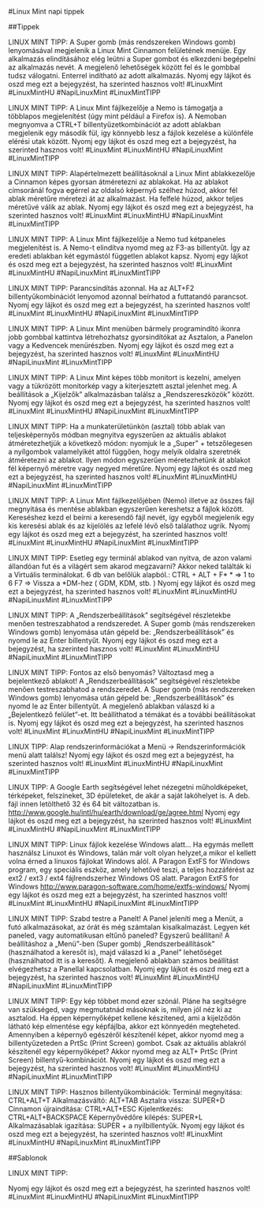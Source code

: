 #Linux Mint napi tippek

##Tippek

LINUX MINT TIPP:
A Super gomb (más rendszereken Windows gomb) lenyomásával megjelenik a Linux Mint Cinnamon felületének menüje. Egy alkalmazás elindításához elég leütni a Super gombot és elkezdeni begépelni az alkalmazás nevét. A megjelenő lehetőségek között fel és le gombbal tudsz válogatni. Enterrel indítható az adott alkalmazás.
Nyomj egy lájkot és oszd meg ezt a bejegyzést, ha szerinted hasznos volt!
#LinuxMint #LinuxMintHU #NapiLinuxMint #LinuxMintTIPP


LINUX MINT TIPP:
A Linux Mint fájlkezelője a Nemo is támogatja a többlapos megjelenítést (úgy mint például a Firefox is). A Nemoban megnyomva a CTRL+T billentyűzetkombinációt az adott ablakban megjelenik egy második fül, így könnyebb lesz a fájlok kezelése a különféle elérési utak között.
Nyomj egy lájkot és oszd meg ezt a bejegyzést, ha szerinted hasznos volt!
#LinuxMint #LinuxMintHU #NapiLinuxMint #LinuxMintTIPP


LINUX MINT TIPP:
Alapértelmezett beállításoknál a Linux Mint ablakkezelője a Cinnamon képes gyorsan átméretezni az ablakokat. Ha az ablakot címsoránál fogva egérrel az oldalsó képernyő szélhez húzod, akkor fél ablak méretűre méretezi át az alkalmazást. Ha felfelé húzod, akkor teljes méretűvé válik az ablak.
Nyomj egy lájkot és oszd meg ezt a bejegyzést, ha szerinted hasznos volt!
 #LinuxMint #LinuxMintHU #NapiLinuxMint #LinuxMintTIPP


LINUX MINT TIPP:
A Linux Mint fájlkezelője a Nemo tud kétpaneles megjelenítést is. A Nemo-t elindítva nyomd meg az F3-as billentyűt. Így az eredeti ablakban két egymástól független ablakot kapsz.
Nyomj egy lájkot és oszd meg ezt a bejegyzést, ha szerinted hasznos volt!
 #LinuxMint #LinuxMintHU #NapiLinuxMint #LinuxMintTIPP


LINUX MINT TIPP:
Parancsindítás azonnal. Ha az ALT+F2 billentyűkombinációt lenyomod azonnal beírhatod a futtatandó parancsot.
Nyomj egy lájkot és oszd meg ezt a bejegyzést, ha szerinted hasznos volt!
 #LinuxMint #LinuxMintHU #NapiLinuxMint #LinuxMintTIPP


LINUX MINT TIPP:
A Linux Mint menüben bármely programindító ikonra jobb gombbal kattintva létrehozhatsz gyorsindítókat az Asztalon, a Panelon vagy a Kedvencek menürészben.
Nyomj egy lájkot és oszd meg ezt a bejegyzést, ha szerinted hasznos volt!
 #LinuxMint #LinuxMintHU #NapiLinuxMint #LinuxMintTIPP


LINUX MINT TIPP:
A Linux Mint képes több monitort is kezelni, amelyen vagy a tükrözött monitorkép vagy a kiterjesztett asztal jelenhet meg. A beállítások a „Kijelzők” alkalmazásban találsz a „Rendszereszközök” között.
Nyomj egy lájkot és oszd meg ezt a bejegyzést, ha szerinted hasznos volt!
 #LinuxMint #LinuxMintHU #NapiLinuxMint #LinuxMintTIPP


LINUX MINT TIPP:
Ha a munkaterületünkön (asztal) több ablak van teljesképernyős módban megnyitva egyszerűen az aktuális ablakot átméretezhetjük a következő módon: nyomjuk le a „Super” + tetszőlegesen a nyílgombok valamelyikét attól függően, hogy melyik oldalra szeretnék átméretezni az ablakot. Ilyen módon egyszerűen méretezhetünk át ablakot fél képernyő méretre vagy negyed méretűre.
Nyomj egy lájkot és oszd meg ezt a bejegyzést, ha szerinted hasznos volt!
 #LinuxMint #LinuxMintHU #NapiLinuxMint #LinuxMintTIPP


LINUX MINT TIPP:
A Linux Mint fájlkezelőjében (Nemo) illetve az összes fájl megnyitása és mentése ablakban egyszerűen kereshetsz a fájlok között. Kereséshez kezd el beírni a keresendő fájl nevét, így egyből megjelenik egy kis keresési ablak és az kijelölés az lefelé lévő első találathoz ugrik.
Nyomj egy lájkot és oszd meg ezt a bejegyzést, ha szerinted hasznos volt!
 #LinuxMint #LinuxMintHU #NapiLinuxMint #LinuxMintTIPP


LINUX MINT TIPP:
Esetleg egy terminál ablakod van nyitva, de azon valami állandóan fut és a világért sem akarod megzavarni? Akkor neked találták ki a Virtuális terminálokat. 6 db van belőlük alapból.: CTRL + ALT + F* * => 1 to 6 F7 => Vissza a *DM-hez ( GDM, KDM, stb. )
Nyomj egy lájkot és oszd meg ezt a bejegyzést, ha szerinted hasznos volt!
 #LinuxMint #LinuxMintHU #NapiLinuxMint #LinuxMintTIPP


LINUX MINT TIPP:
A „Rendszerbeállítások” segítségével részletekbe menően testreszabhatod a rendszeredet. A Super gomb (más rendszereken Windows gomb) lenyomása után gépeld be: „Rendszerbeállítások” és nyomd le az Enter billentyűt.
Nyomj egy lájkot és oszd meg ezt a bejegyzést, ha szerinted hasznos volt!
 #LinuxMint #LinuxMintHU #NapiLinuxMint #LinuxMintTIPP


LINUX MINT TIPP:
Fontos az első benyomás? Változtasd meg a bejelentkező ablakot!
A „Rendszerbeállítások” segítségével részletekbe menően testreszabhatod a rendszeredet. A Super gomb (más rendszereken Windows gomb) lenyomása után gépeld be: „Rendszerbeállítások” és nyomd le az Enter billentyűt. A megjelenő ablakban válaszd ki a „Bejelentkező felület”-et. Itt beállíthatod a témákat és a további beállításokat is.
Nyomj egy lájkot és oszd meg ezt a bejegyzést, ha szerinted hasznos volt!
 #LinuxMint #LinuxMintHU #NapiLinuxMint #LinuxMintTIPP


LINUX TIPP:
Alap rendszerinformációkat a Menü → Rendszerinformációk menü alatt találsz!
Nyomj egy lájkot és oszd meg ezt a bejegyzést, ha szerinted hasznos volt!
 #LinuxMint #LinuxMintHU #NapiLinuxMint #LinuxMintTIPP


LINUX TIPP:
A Google Earth segítségével lehet nézegetni műholdképeket, térképeket, felszíneket, 3D épületeket, de akár a saját lakóhelyet is.
A deb. fájl innen letölthető 32 és 64 bit változatban is.
http://www.google.hu/intl/hu/earth/download/ge/agree.html
Nyomj egy lájkot és oszd meg ezt a bejegyzést, ha szerinted hasznos volt!
 #LinuxMint #LinuxMintHU #NapiLinuxMint #LinuxMintTIPP


LINUX MINT TIPP:
Linux fájlok kezelése Windows alatt...
Ha egymás mellett használsz Linuxot és Windows, talán már volt olyan helyzet,a mikor el kellett volna érned a linuxos fájlokat Windows alól.
A Paragon ExtFS for Windows program, egy speciális eszköz, amely lehetővé teszi, a teljes hozzáférést az ext2 / ext3 / ext4 fájlrendszerhez Windows OS alatt.
Paragon ExtFS for Windows http://www.paragon-software.com/home/extfs-windows/
Nyomj egy lájkot és oszd meg ezt a bejegyzést, ha szerinted hasznos volt!
 #LinuxMint #LinuxMintHU #NapiLinuxMint #LinuxMintTIPP


LINUX MINT TIPP:
Szabd testre a Panelt! A Panel jeleníti meg a Menüt, a futó alkalmazásokat, az órát és még számtalan kisalkalmazást.
Legyen két paneled, vagy automatikusan eltűnő paneled? Egyszerű beállítani!
A beállításhoz a „Menü”-ben (Super gomb) „Rendszerbeállítások” (használhatod a keresőt is), majd válaszd ki a „Panel” lehetőséget (használhatod itt is a keresőt). A megjelenő ablakban számos beállítást elvégezhetsz a Panellal kapcsolatban.
Nyomj egy lájkot és oszd meg ezt a bejegyzést, ha szerinted hasznos volt!
 #LinuxMint #LinuxMintHU #NapiLinuxMint #LinuxMintTIPP


LINUX MINT TIPP:
Egy kép többet mond ezer szónál. Pláne ha segítségre van szükséged, vagy megmutatnád másoknak is, milyen jól néz ki az asztalod. Ha éppen képernyőképet kellene készítened, ami a kijelződön látható kép elmentése egy képfájlba, akkor ezt könnyedén megteheted. Amennyiben a képernyő egészéről készítenél képet, akkor nyomd meg a billentyűzeteden a PrtSc (Print Screen) gombot. Csak az aktuális ablakról készítenél egy képernyőképet? Akkor nyomd meg az ALT+ PrtSc (Print Screen) billentyű-kombinációt.
Nyomj egy lájkot és oszd meg ezt a bejegyzést, ha szerinted hasznos volt!
 #LinuxMint #LinuxMintHU #NapiLinuxMint #LinuxMintTIPP


LINUX MINT TIPP:
Hasznos billentyűkombinációk:
Terminál megnyitása: CTRL+ALT+T
Alkalmazásváltó: ALT+TAB
Asztalra vissza: SUPER+D
Cinnamon újraindítása: CTRL+ALT+ESC
Kijelentkezés: CTRL+ALT+BACKSPACE
Képernyővédőre kilépés: SUPER+L
Alkalmazásablak igazítása: SUPER + a nyílbillentyűk.
Nyomj egy lájkot és oszd meg ezt a bejegyzést, ha szerinted hasznos volt!
 #LinuxMint #LinuxMintHU #NapiLinuxMint #LinuxMintTIPP


##Sablonok

LINUX MINT TIPP:

Nyomj egy lájkot és oszd meg ezt a bejegyzést, ha szerinted hasznos volt!
 #LinuxMint #LinuxMintHU #NapiLinuxMint #LinuxMintTIPP

